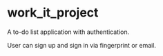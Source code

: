# work_it_project

A to-do list application with authentication.

User can sign up and sign in via fingerprint or email.
